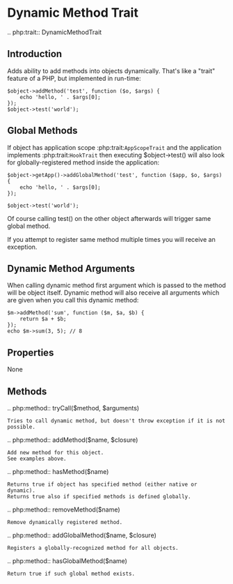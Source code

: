 # Dynamic Method Trait

.. php:trait:: DynamicMethodTrait

## Introduction

Adds ability to add methods into objects dynamically. That's like a "trait"
feature of a PHP, but implemented in run-time:

```
$object->addMethod('test', function ($o, $args) {
    echo 'hello, ' . $args[0];
});
$object->test('world');
```

## Global Methods

If object has application scope :php:trait:`AppScopeTrait` and the application
implements :php:trait:`HookTrait` then executing $object->test() will also
look for globally-registered method inside the application:

```
$object->getApp()->addGlobalMethod('test', function ($app, $o, $args) {
    echo 'hello, ' . $args[0];
});

$object->test('world');
```

Of course calling test() on the other object afterwards will trigger same
global method.

If you attempt to register same method multiple times you will receive an
exception.

## Dynamic Method Arguments

When calling dynamic method first argument which is passed to the method will
be object itself. Dynamic method will also receive all arguments which are
given when you call this dynamic method:

```
$m->addMethod('sum', function ($m, $a, $b) {
    return $a + $b;
});
echo $m->sum(3, 5); // 8
```

## Properties

None

## Methods

.. php:method:: tryCall($method, $arguments)

    Tries to call dynamic method, but doesn't throw exception if it is not
    possible.

.. php:method:: addMethod($name, $closure)

    Add new method for this object.
    See examples above.

.. php:method:: hasMethod($name)

    Returns true if object has specified method (either native or dynamic).
    Returns true also if specified methods is defined globally.

.. php:method:: removeMethod($name)

    Remove dynamically registered method.

.. php:method:: addGlobalMethod($name, $closure)

    Registers a globally-recognized method for all objects.

.. php:method:: hasGlobalMethod($name)

    Return true if such global method exists.
